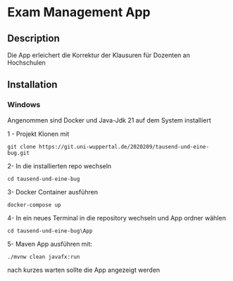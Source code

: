 # Exam Management App

## Description
Die App erleichert die Korrektur der Klausuren für Dozenten an Hochschulen

## Installation 

### Windows
Angenommen sind Docker und Java-Jdk 21 auf dem System installiert 

1 - Projekt Klonen mit

    git clone https://git.uni-wuppertal.de/2020209/tausend-und-eine-bug.git

2- In die installierten repo wechseln

    cd tausend-und-eine-bug

3- Docker Container ausführen

    docker-compose up

4- In ein neues Terminal in die repository wechseln und App ordner wählen

    cd tausend-und-eine-bug\App

5- Maven App ausführen mit:

    ./mvnw clean javafx:run

nach kurzes warten sollte die App angezeigt werden
